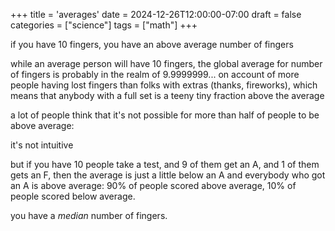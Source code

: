 +++
title = 'averages'
date = 2024-12-26T12:00:00-07:00
draft = false
categories = ["science"]
tags = ["math"]
+++

if you have 10 fingers, you have an above average number of fingers

while an average person will have 10 fingers, the global average for number of fingers is probably in the realm of 9.9999999... on account of more people having lost fingers than folks with extras (thanks, fireworks), which means that anybody with a full set is a teeny tiny fraction above the average

a lot of people think that it's not possible for more than half of people to be above average:

it's not intuitive

but if you have 10 people take a test, and 9 of them get an A, and 1 of them gets an F, then the average is just a little below an A and everybody who got an A is above average: 90% of people scored above average, 10% of people scored below average.

you have a _median_ number of fingers.
